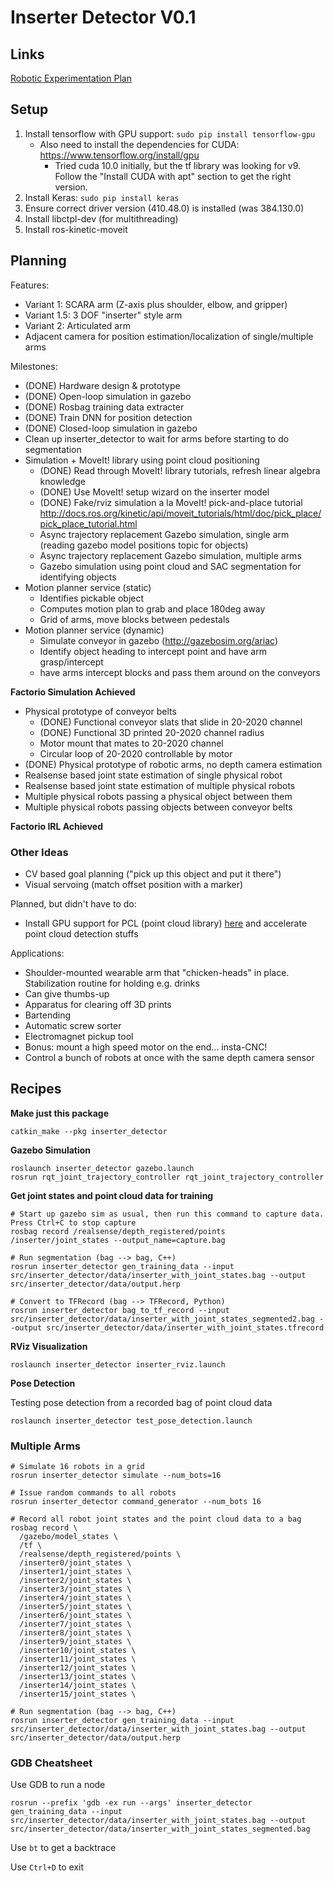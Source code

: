 # Inserter Detector V0.1

## Links

[Robotic Experimentation Plan](https://docs.google.com/document/d/1niBJiZnuH0YFM3ddemYr-tcxUteNDeFz48HjCRtlQMY/view)

## Setup

1. Install tensorflow with GPU support: `sudo pip install tensorflow-gpu`
   *  Also need to install the dependencies for CUDA: https://www.tensorflow.org/install/gpu
      *  Tried cuda 10.0 initially, but the tf library was looking for v9. Follow the "Install CUDA with apt" section to get the right version.
2. Install Keras: `sudo pip install keras`
3. Ensure correct driver version (410.48.0) is installed (was 384.130.0)
4. Install libctpl-dev (for multithreading)
5. Install ros-kinetic-moveit

## Planning

Features:

- Variant 1: SCARA arm (Z-axis plus shoulder, elbow, and gripper)
- Variant 1.5: 3 DOF "inserter" style arm
- Variant 2: Articulated arm
- Adjacent camera for position estimation/localization of single/multiple arms

Milestones:

- (DONE) Hardware design & prototype
- (DONE) Open-loop simulation in gazebo
- (DONE) Rosbag training data extracter
- (DONE) Train DNN for position detection
- (DONE) Closed-loop simulation in gazebo
- Clean up inserter_detector to wait for arms before starting to do segmentation
- Simulation + MoveIt! library using point cloud positioning
  - (DONE) Read through MoveIt! library tutorials, refresh linear algebra knowledge
  - (DONE) Use MoveIt! setup wizard on the inserter model
  - (DONE) Fake/rviz simulation a la MoveIt! pick-and-place tutorial
    http://docs.ros.org/kinetic/api/moveit_tutorials/html/doc/pick_place/pick_place_tutorial.html
  - Async trajectory replacement Gazebo simulation, single arm (reading gazebo model positions topic for objects)
  - Async trajectory replacement Gazebo simulation, multiple arms
  - Gazebo simulation using point cloud and SAC segmentation for identifying objects
- Motion planner service (static)
  - Identifies pickable object
  - Computes motion plan to grab and place 180deg away
  - Grid of arms, move blocks between pedestals
- Motion planner service (dynamic)
  - Simulate conveyor in gazebo (http://gazebosim.org/ariac)
  - Identify object heading to intercept point and have arm grasp/intercept
  - have arms intercept blocks and pass them around on the conveyors

**Factorio Simulation Achieved**

- Physical prototype of conveyor belts
  - (DONE) Functional conveyor slats that slide in 20-2020 channel
  - (DONE) Functional 3D printed 20-2020 channel radius
  - Motor mount that mates to 20-2020 channel
  - Circular loop of 20-2020 controllable by motor
- (DONE) Physical prototype of robotic arms, no depth camera estimation
- Realsense based joint state estimation of single physical robot
- Realsense based joint state estimation of multiple physical robots
- Multiple physical robots passing a physical object between them
- Multiple physical robots passing objects between conveyor belts

**Factorio IRL Achieved**


### Other Ideas

- CV based goal planning ("pick up this object and put it there")
- Visual servoing (match offset position with a marker)

Planned, but didn't have to do:

- Install GPU support for PCL (point cloud library) [here](http://pointclouds.org/documentation/tutorials/gpu_install.php) and accelerate point cloud detection stuffs

Applications:

- Shoulder-mounted wearable arm that "chicken-heads" in place. Stabilization routine for holding e.g. drinks
- Can give thumbs-up
- Apparatus for clearing off 3D prints
- Bartending
- Automatic screw sorter
- Electromagnet pickup tool
- Bonus: mount a high speed motor on the end... insta-CNC!
- Control a bunch of robots at once with the same depth camera sensor

## Recipes

**Make just this package**

```
catkin_make --pkg inserter_detector
```

**Gazebo Simulation**

```
roslaunch inserter_detector gazebo.launch
rosrun rqt_joint_trajectory_controller rqt_joint_trajectory_controller
```

**Get joint states and point cloud data for training**

```
# Start up gazebo sim as usual, then run this command to capture data. Press Ctrl+C to stop capture
rosbag record /realsense/depth_registered/points /inserter/joint_states --output_name=capture.bag

# Run segmentation (bag --> bag, C++)
rosrun inserter_detector gen_training_data --input src/inserter_detector/data/inserter_with_joint_states.bag --output src/inserter_detector/data/output.herp

# Convert to TFRecord (bag --> TFRecord, Python)
rosrun inserter_detector bag_to_tf_record --input src/inserter_detector/data/inserter_with_joint_states_segmented2.bag --output src/inserter_detector/data/inserter_with_joint_states.tfrecord
```

**RViz Visualization**

```
roslaunch inserter_detector inserter_rviz.launch
```

**Pose Detection**

Testing pose detection from a recorded bag of point cloud data

```
roslaunch inserter_detector test_pose_detection.launch
```

### Multiple Arms

```
# Simulate 16 robots in a grid
rosrun inserter_detector simulate --num_bots=16

# Issue random commands to all robots
rosrun inserter_detector command_generator --num_bots 16

# Record all robot joint states and the point cloud data to a bag
rosbag record \
  /gazebo/model_states \
  /tf \
  /realsense/depth_registered/points \
  /inserter0/joint_states \
  /inserter1/joint_states \
  /inserter2/joint_states \
  /inserter3/joint_states \
  /inserter4/joint_states \
  /inserter5/joint_states \
  /inserter6/joint_states \
  /inserter7/joint_states \
  /inserter8/joint_states \
  /inserter9/joint_states \
  /inserter10/joint_states \
  /inserter11/joint_states \
  /inserter12/joint_states \
  /inserter13/joint_states \
  /inserter14/joint_states \
  /inserter15/joint_states \

# Run segmentation (bag --> bag, C++)
rosrun inserter_detector gen_training_data --input src/inserter_detector/data/inserter_with_joint_states.bag --output src/inserter_detector/data/output.herp
```

### GDB Cheatsheet

Use GDB to run a node

```
rosrun --prefix 'gdb -ex run --args' inserter_detector gen_training_data --input src/inserter_detector/data/inserter_with_joint_states.bag --output src/inserter_detector/data/inserter_with_joint_states_segmented.bag
```

Use `bt` to get a backtrace

Use `Ctrl+D` to exit
